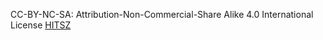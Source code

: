 CC-BY-NC-SA: Attribution-Non-Commercial-Share Alike 4.0 International License
[HITSZ](https://creativecommons.org/licenses/by-nc-sa/4.0/)
